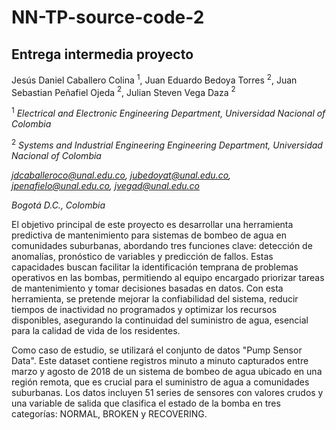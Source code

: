 # NN-TP-source-code-2
## Entrega intermedia proyecto

Jesús Daniel Caballero Colina $^1$, Juan Eduardo Bedoya Torres $^2$, Juan Sebastian Peñafiel Ojeda $^2$, Julian Steven Vega Daza $^2$

$^1$ *Electrical and Electronic Engineering Department, Universidad Nacional of Colombia*

$^2$ *Systems and Industrial Engineering Engineering Department, Universidad Nacional of Colombia*

*[jdcaballeroco@unal.edu.co](jdcaballeroco@unal.edu.co), [jubedoyat@unal.edu.co](jubedoyat@unal.edu.co), [jpenafielo@unal.edu.co](jpenafielo@unal.edu.co), [jvegad@unal.edu.co](jvegad@unal.edu.co)*

*Bogotá D.C., Colombia*

El objetivo principal de este proyecto es desarrollar una herramienta predictiva de mantenimiento para sistemas de bombeo de agua en comunidades suburbanas, abordando tres funciones clave: detección de anomalías, pronóstico de variables y predicción de fallos. Estas capacidades buscan facilitar la identificación temprana de problemas operativos en las bombas, permitiendo al equipo encargado priorizar tareas de mantenimiento y tomar decisiones basadas en datos. Con esta herramienta, se pretende mejorar la confiabilidad del sistema, reducir tiempos de inactividad no programados y optimizar los recursos disponibles, asegurando la continuidad del suministro de agua, esencial para la calidad de vida de los residentes.

Como caso de estudio, se utilizará el conjunto de datos "Pump Sensor Data". Este dataset contiene registros minuto a minuto capturados entre marzo y agosto de 2018 de un sistema de bombeo de agua ubicado en una región remota, que es crucial para el suministro de agua a comunidades suburbanas. Los datos incluyen 51 series de sensores con valores crudos y una variable de salida que clasifica el estado de la bomba en tres categorías: NORMAL, BROKEN y RECOVERING. 
